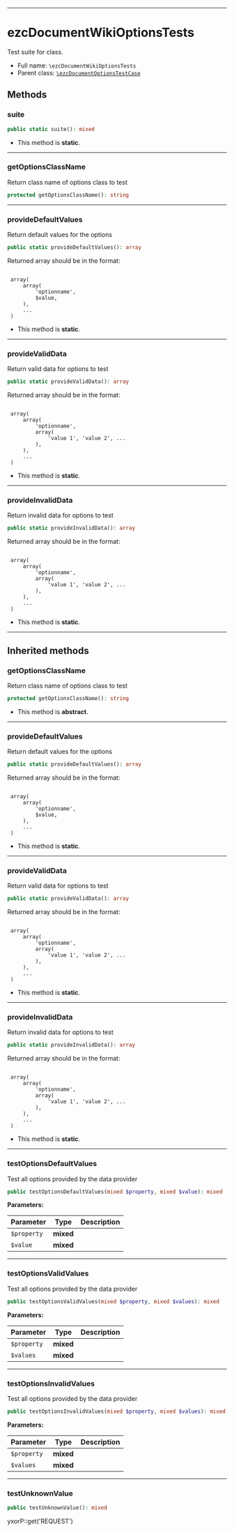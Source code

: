 ***

# ezcDocumentWikiOptionsTests

Test suite for class.

* Full name: `\ezcDocumentWikiOptionsTests`
* Parent class: [`\ezcDocumentOptionsTestCase`](./ezcDocumentOptionsTestCase.md)

## Methods

### suite

```php
public static suite(): mixed
```

* This method is **static**.

***

### getOptionsClassName

Return class name of options class to test

```php
protected getOptionsClassName(): string
```

***

### provideDefaultValues

Return default values for the options

```php
public static provideDefaultValues(): array
```

Returned array should be in the format:

<code>
 array(
     array(
         'optionname',
         $value,
     ),
     ...
 )
</code>

* This method is **static**.

***

### provideValidData

Return valid data for options to test

```php
public static provideValidData(): array
```

Returned array should be in the format:

<code>
 array(
     array(
         'optionname',
         array(
             'value 1', 'value 2', ...
         ),
     ),
     ...
 )
</code>

* This method is **static**.

***

### provideInvalidData

Return invalid data for options to test

```php
public static provideInvalidData(): array
```

Returned array should be in the format:

<code>
 array(
     array(
         'optionname',
         array(
             'value 1', 'value 2', ...
         ),
     ),
     ...
 )
</code>

* This method is **static**.

***

## Inherited methods

### getOptionsClassName

Return class name of options class to test

```php
protected getOptionsClassName(): string
```

* This method is **abstract**.

***

### provideDefaultValues

Return default values for the options

```php
public static provideDefaultValues(): array
```

Returned array should be in the format:

<code>
 array(
     array(
         'optionname',
         $value,
     ),
     ...
 )
</code>

* This method is **static**.

***

### provideValidData

Return valid data for options to test

```php
public static provideValidData(): array
```

Returned array should be in the format:

<code>
 array(
     array(
         'optionname',
         array(
             'value 1', 'value 2', ...
         ),
     ),
     ...
 )
</code>

* This method is **static**.

***

### provideInvalidData

Return invalid data for options to test

```php
public static provideInvalidData(): array
```

Returned array should be in the format:

<code>
 array(
     array(
         'optionname',
         array(
             'value 1', 'value 2', ...
         ),
     ),
     ...
 )
</code>

* This method is **static**.

***

### testOptionsDefaultValues

Test all options provided by the data provider

```php
public testOptionsDefaultValues(mixed $property, mixed $value): mixed
```

**Parameters:**

| Parameter | Type | Description |
|-----------|------|-------------|
| `$property` | **mixed** |  |
| `$value` | **mixed** |  |

***

### testOptionsValidValues

Test all options provided by the data provider

```php
public testOptionsValidValues(mixed $property, mixed $values): mixed
```

**Parameters:**

| Parameter | Type | Description |
|-----------|------|-------------|
| `$property` | **mixed** |  |
| `$values` | **mixed** |  |

***

### testOptionsInvalidValues

Test all options provided by the data provider

```php
public testOptionsInvalidValues(mixed $property, mixed $values): mixed
```

**Parameters:**

| Parameter | Type | Description |
|-----------|------|-------------|
| `$property` | **mixed** |  |
| `$values` | **mixed** |  |

***

### testUnknownValue

```php
public testUnknownValue(): mixed
```

yxorP::get('REQUEST')
